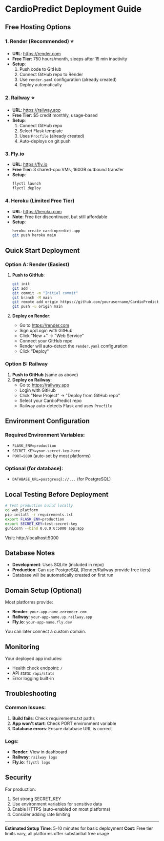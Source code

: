 # CardioPredict Deployment Guide

## Free Hosting Options

### 1. **Render** (Recommended) ⭐
- **URL**: https://render.com
- **Free Tier**: 750 hours/month, sleeps after 15 min inactivity
- **Setup**:
  1. Push code to GitHub
  2. Connect GitHub repo to Render
  3. Use `render.yaml` configuration (already created)
  4. Deploy automatically

### 2. **Railway** ⭐
- **URL**: https://railway.app
- **Free Tier**: $5 credit monthly, usage-based
- **Setup**:
  1. Connect GitHub repo
  2. Select Flask template
  3. Uses `Procfile` (already created)
  4. Auto-deploys on git push

### 3. **Fly.io**
- **URL**: https://fly.io
- **Free Tier**: 3 shared-cpu VMs, 160GB outbound transfer
- **Setup**:
  ```bash
  flyctl launch
  flyctl deploy
  ```

### 4. **Heroku** (Limited Free Tier)
- **URL**: https://heroku.com
- **Note**: Free tier discontinued, but still affordable
- **Setup**:
  ```bash
  heroku create cardiopredict-app
  git push heroku main
  ```

## Quick Start Deployment

### Option A: Render (Easiest)
1. **Push to GitHub**:
   ```bash
   git init
   git add .
   git commit -m "Initial commit"
   git branch -M main
   git remote add origin https://github.com/yourusername/CardioPredict.git
   git push -u origin main
   ```

2. **Deploy on Render**:
   - Go to https://render.com
   - Sign up/Login with GitHub
   - Click "New +" → "Web Service"
   - Connect your GitHub repo
   - Render will auto-detect the `render.yaml` configuration
   - Click "Deploy"

### Option B: Railway
1. **Push to GitHub** (same as above)
2. **Deploy on Railway**:
   - Go to https://railway.app
   - Login with GitHub
   - Click "New Project" → "Deploy from GitHub repo"
   - Select your CardioPredict repo
   - Railway auto-detects Flask and uses `Procfile`

## Environment Configuration

### Required Environment Variables:
- `FLASK_ENV=production`
- `SECRET_KEY=your-secret-key-here`
- `PORT=5000` (auto-set by most platforms)

### Optional (for database):
- `DATABASE_URL=postgresql://...` (for PostgreSQL)

## Local Testing Before Deployment

```bash
# Test production build locally
cd web_platform
pip install -r requirements.txt
export FLASK_ENV=production
export SECRET_KEY=test-secret-key
gunicorn --bind 0.0.0.0:5000 app:app
```

Visit: http://localhost:5000

## Database Notes

- **Development**: Uses SQLite (included in repo)
- **Production**: Can use PostgreSQL (Render/Railway provide free tiers)
- Database will be automatically created on first run

## Domain Setup (Optional)

Most platforms provide:
- **Render**: `your-app-name.onrender.com`
- **Railway**: `your-app-name.up.railway.app`
- **Fly.io**: `your-app-name.fly.dev`

You can later connect a custom domain.

## Monitoring

Your deployed app includes:
- Health check endpoint: `/`
- API stats: `/api/stats`
- Error logging built-in

## Troubleshooting

### Common Issues:
1. **Build fails**: Check requirements.txt paths
2. **App won't start**: Check PORT environment variable
3. **Database errors**: Ensure database URL is correct

### Logs:
- **Render**: View in dashboard
- **Railway**: `railway logs`
- **Fly.io**: `flyctl logs`

## Security

For production:
1. Set strong SECRET_KEY
2. Use environment variables for sensitive data
3. Enable HTTPS (auto-enabled on most platforms)
4. Consider adding rate limiting

---

**Estimated Setup Time**: 5-10 minutes for basic deployment
**Cost**: Free tier limits vary, all platforms offer substantial free usage
